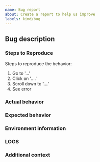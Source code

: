 ```yaml
---
name: Bug report
about: Create a report to help us improve
labels: kind/bug
---
```

## Bug description
<!-- A clear and concise description of what the bug is. -->

### Steps to Reproduce
Steps to reproduce the behavior:
1. Go to '...'
2. Click on '....'
3. Scroll down to '....'
4. See error

### Actual behavior
<!-- If applicable, add screenshots to help explain your problem. -->

### Expected behavior
<!-- A clear and concise description of what you expected to happen. -->

### Environment information
<!-- Please include names and versions of the components involved.
If appropriate, include relevant parts of their configuration. -->

### LOGS
<!-- Add additional logs of the observed bug here. -->

### Additional context
<!-- Add any additional context information about the problem here. -->
